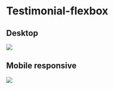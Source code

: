# Testimonial-flexbox
<h2>Desktop</h2>
<img src="https://raw.githubusercontent.com/mrseyedmahdi/Testimonial-flexbox/main/images/screen%20(1).png">
<h2>Mobile responsive</h2>
<img src="https://raw.githubusercontent.com/mrseyedmahdi/Testimonial-flexbox/main/images/screen%20(2).png">

